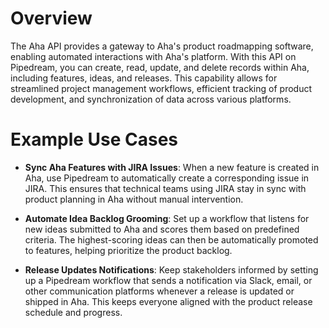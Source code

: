 # Overview

The Aha API provides a gateway to Aha's product roadmapping software, enabling automated interactions with Aha's platform. With this API on Pipedream, you can create, read, update, and delete records within Aha, including features, ideas, and releases. This capability allows for streamlined project management workflows, efficient tracking of product development, and synchronization of data across various platforms.

# Example Use Cases

- **Sync Aha Features with JIRA Issues**: When a new feature is created in Aha, use Pipedream to automatically create a corresponding issue in JIRA. This ensures that technical teams using JIRA stay in sync with product planning in Aha without manual intervention.

- **Automate Idea Backlog Grooming**: Set up a workflow that listens for new ideas submitted to Aha and scores them based on predefined criteria. The highest-scoring ideas can then be automatically promoted to features, helping prioritize the product backlog.

- **Release Updates Notifications**: Keep stakeholders informed by setting up a Pipedream workflow that sends a notification via Slack, email, or other communication platforms whenever a release is updated or shipped in Aha. This keeps everyone aligned with the product release schedule and progress.
